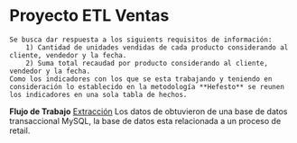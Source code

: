 # Proyecto ETL Ventas
    Se busca dar respuesta a los siguients requisitos de información:
        1) Cantidad de unidades vendidas de cada producto considerando al cliente, vendedor y la fecha.
        2) Suma total recaudad por producto considerando al cliente, vendedor y la fecha.
    Como los indicadores con los que se esta trabajando y teniendo en consideración lo establecido en la metodología **Hefesto** se reunen los indicadores en una sola tabla de hechos.

**Flujo de Trabajo**
<ins>Extracción</ins>
    Los datos de obtuvieron de una base de datos transaccional MySQL, la base de datos esta relacionada a un proceso de retail.
